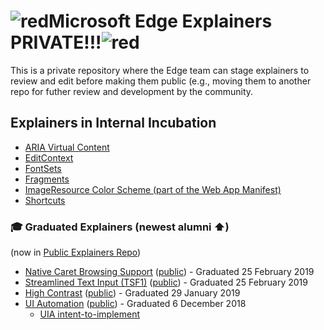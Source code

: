 # ![red](https://placehold.it/50/f03c15/000000?text=+)Microsoft Edge Explainers PRIVATE!!!![red](https://placehold.it/50/f03c15/000000?text=+)

This is a private repository where the Edge team can stage explainers to review and edit before making them public (e.g., moving them to another repo for futher review and development by the community.

## Explainers in Internal Incubation

* [ARIA Virtual Content](VirtualContent/explainer.md)
* [EditContext](EditContext/explainer.md)
* [FontSets](FontSets/explainer.md)
* [Fragments](Fragments/explainer.md)
* [ImageResource Color Scheme (part of the Web App Manifest)](ImageResource-color_scheme/explainer.md)
* [Shortcuts](Shortcuts/explainer.md)

### 🎓 Graduated Explainers (newest alumni ⬆)
(now in [Public Explainers Repo](https://github.com/MicrosoftEdge/MSEdgeExplainers))

* [Native Caret Browsing Support](Staged/CaretBrowsing/explainer.md) ([public](https://github.com/MicrosoftEdge/MSEdgeExplainers/blob/master/CaretBrowsing/explainer.md)) - Graduated 25 February 2019
* [Streamlined Text Input (TSF1)](Staged/TSF1/explainer.md) ([public](https://github.com/MicrosoftEdge/MSEdgeExplainers/blob/master/TSF1/explainer.md)) - Graduated 25 February 2019
* [High Contrast](Staged/HighContrast/explainer.md) ([public](https://github.com/MicrosoftEdge/MSEdgeExplainers/blob/master/HighContrast/explainer.md)) - Graduated 29 January 2019
* [UI Automation](Staged/UIA/explainer.md) ([public](https://github.com/MicrosoftEdge/MSEdgeExplainers/blob/master/UIA/explainer.md)) - Graduated 6 December 2018
  * [UIA intent-to-implement](Staged/UIA/i2i.md)
